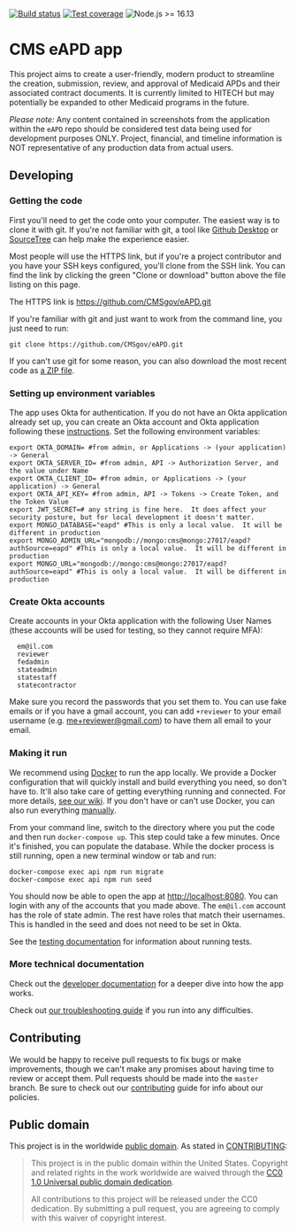 [![Build status](https://img.shields.io/circleci/project/github/CMSgov/eAPD.svg)](https://circleci.com/gh/CMSgov/workflows/eAPD)
[![Test coverage](https://img.shields.io/codecov/c/github/CMSgov/eAPD.svg)](https://codecov.io/gh/CMSgov/eAPD)
![Node.js >= 16.13](https://img.shields.io/badge/node-%3E%3D%2016.13-brightgreen.svg)

# CMS eAPD app

This project aims to create a user-friendly, modern product to streamline the
creation, submission, review, and approval of Medicaid APDs and their
associated contract documents. It is currently limited to HITECH but may
potentially be expanded to other Medicaid programs in the future.

_Please note:_ Any content contained in screenshots from the application within
the `eAPD` repo should be considered test data being used for
development purposes ONLY. Project, financial, and timeline information is NOT
representative of any production data from actual users.

## Developing

### Getting the code

First you'll need to get the code onto your computer. The easiest way is to
clone it with git. If you're not familiar with git, a tool like
[Github Desktop](https://desktop.github.com/) or
[SourceTree](https://www.sourcetreeapp.com/) can help make the experience
easier.

Most people will use the HTTPS link, but if you're a project contributor and
you have your SSH keys configured, you'll clone from the SSH link. You can
find the link by clicking the green "Clone or download" button above the file
listing on this page.

The HTTPS link is https://github.com/CMSgov/eAPD.git

If you're familiar with git and just want to work from the command line, you
just need to run:

```shell
git clone https://github.com/CMSgov/eAPD.git
```

If you can't use git for some reason, you can also download the most recent
code as [a ZIP file](https://github.com/CMSgov/eAPD/archive/refs/heads/main.zip).

### Setting up environment variables

The app uses Okta for authentication. If you do not have an Okta application already
set up, you can create an Okta account and Okta application following these
[instructions](https://developer.okta.com/docs/guides/sign-into-spa/react/main/).
Set the following environment variables:

```shell
export OKTA_DOMAIN= #from admin, or Applications -> (your application) -> General
export OKTA_SERVER_ID= #from admin, API -> Authorization Server, and the value under Name
export OKTA_CLIENT_ID= #from admin, or Applications -> (your application) -> General
export OKTA_API_KEY= #from admin, API -> Tokens -> Create Token, and the Token Value
export JWT_SECRET=# any string is fine here.  It does affect your security posture, but for local development it doesn't matter.
export MONGO_DATABASE="eapd" #This is only a local value.  It will be different in production
export MONGO_ADMIN_URL="mongodb://mongo:cms@mongo:27017/eapd?authSource=eapd" #This is only a local value.  It will be different in production
export MONGO_URL="mongodb://mongo:cms@mongo:27017/eapd?authSource=eapd" #This is only a local value.  It will be different in production
```

### Create Okta accounts

Create accounts in your Okta application with the following User Names (these accounts will
be used for testing, so they cannot require MFA):

```shell
  em@il.com
  reviewer
  fedadmin
  stateadmin
  statestaff
  statecontractor
```

Make sure you record the passwords that you set them to. You can use fake emails or if you
have a gmail account, you can add `+reviewer` to your email username (e.g. me+reviewer@gmail.com) to have them all email to your email.

### Making it run

We recommend using [Docker](https://www.docker.com) to run the app locally. We
provide a Docker configuration that will quickly install and build everything
you need, so don't have to. It'll also take care of getting everything running
and connected. For more details,
[see our wiki](https://github.com/CMSgov/eAPD/wiki/Development-Environment#docker).
If you don't have or can't use Docker, you can also run everything
[manually](https://github.com/CMSgov/eAPD/wiki/Development-Environment#manually).

From your command line, switch to the directory where you put the code and
then run `docker-compose up`. This step could take a few minutes. Once it's
finished, you can populate the database. While the docker process is still
running, open a new terminal window or tab and run:

```shell
docker-compose exec api npm run migrate
docker-compose exec api npm run seed
```

You should now be able to open the app at
[http://localhost:8080](http://localhost:8080). You can login with any of
the accounts that you made above. The `em@il.com` account has the role of state admin.
The rest have roles that match their usernames. This is handled in the seed
and does not need to be set in Okta.

See the
[testing documentation](https://github.com/CMSgov/eAPD/wiki/Development-accessibility%2C-testing%2C-and-linting#testing)
for information about running tests.

### More technical documentation

Check out the
[developer documentation](https://github.com/CMSgov/eAPD/wiki/Development-index)
for a deeper dive into how the app works.

Check out [our troubleshooting guide](https://github.com/CMSgov/eAPD/wiki/Troubleshooting-Development-Environment) if you run into any difficulties.

## Contributing

We would be happy to receive pull requests to fix bugs or make improvements,
though we can't make any promises about having time to review or accept them.
Pull requests should be made into the `master` branch. Be sure to check out
our [contributing](CONTRIBUTING.md) guide for info about our policies.

## Public domain

This project is in the worldwide [public domain](LICENSE.md). As stated in
[CONTRIBUTING](CONTRIBUTING.md):

> This project is in the public domain within the United States. Copyright
> and related rights in the work worldwide are waived through the
> [CC0 1.0 Universal public domain dedication](https://creativecommons.org/publicdomain/zero/1.0/).
>
> All contributions to this project will be released under the CC0 dedication.
> By submitting a pull request, you are agreeing to comply with this waiver of
> copyright interest.
